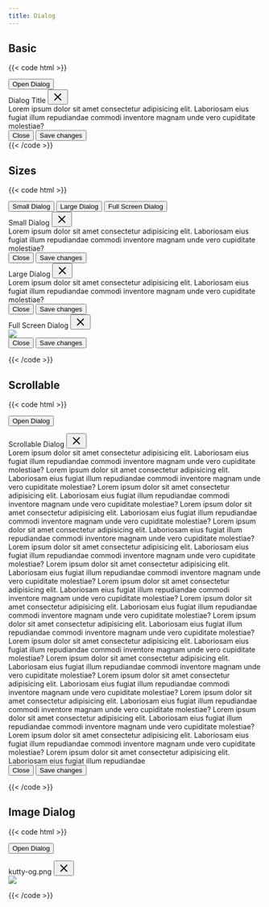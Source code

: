 ```yaml
---
title: Dialog
---
```


## Basic

{{< code html >}}

<div x-data="dialog()">
  <button class="btn btn-primary" x-spread="trigger">Open Dialog</button>

  <div class="dialog" x-spread="dialog" x-cloak>
    <div class="dialog-content">
      <div class="dialog-header">Dialog Title
        <button type="button" class="btn btn-light dialog-close" aria-label="Close"><svg xmlns="http://www.w3.org/2000/svg" width="24" height="24" viewBox="0 0 24 24" fill="none" stroke="currentColor" stroke-width="2" stroke-linecap="round" stroke-linejoin="round"><line x1="18" y1="6" x2="6" y2="18"></line><line x1="6" y1="6" x2="18" y2="18"></line></svg></button>
      </div>
      <div class="dialog-body">Lorem ipsum dolor sit amet consectetur adipisicing elit. Laboriosam eius fugiat illum repudiandae commodi inventore magnam unde vero cupiditate molestiae?</div>
      <div class="dialog-footer">
        <button type="button" class="btn btn-light dialog-close">Close</button>
        <button type="button" class="btn btn-primary">Save changes</button>
      </div>
    </div>
  </div>
</div>
{{< /code >}}

## Sizes

{{< code html >}}
<div x-data="dialog()">


<div class="btn-list">
  <button class="btn btn-primary" x-spread="trigger" data-dialog="#smallDialog">Small Dialog</button>
  <button class="btn btn-primary" x-spread="trigger" data-dialog="#largeDialog">Large Dialog</button>
  <button class="btn btn-primary" x-spread="trigger" data-dialog="#fullDialog">Full Screen Dialog</button>
</div>

<div class="dialog dialog-sm" id="smallDialog" x-spread="dialog" x-cloak>
  <div class="dialog-content">
    <div class="dialog-header">Small Dialog
      <button type="button" class="btn btn-light dialog-close" aria-label="Close"><svg xmlns="http://www.w3.org/2000/svg" width="24" height="24" viewBox="0 0 24 24" fill="none" stroke="currentColor" stroke-width="2" stroke-linecap="round" stroke-linejoin="round"><line x1="18" y1="6" x2="6" y2="18"></line><line x1="6" y1="6" x2="18" y2="18"></line></svg></button>
    </div>
    <div class="dialog-body">Lorem ipsum dolor sit amet consectetur adipisicing elit. Laboriosam eius fugiat illum repudiandae commodi inventore magnam unde vero cupiditate molestiae?</div>
    <div class="dialog-footer">
      <button type="button" class="btn btn-light dialog-close">Close</button>
      <button type="button" class="btn btn-primary">Save changes</button>
    </div>
  </div>
</div>

<div class="dialog dialog-lg" id="largeDialog" x-spread="dialog" x-cloak>
  <div class="dialog-content">
    <div class="dialog-header">Large Dialog
      <button type="button" class="btn btn-light dialog-close" aria-label="Close"><svg xmlns="http://www.w3.org/2000/svg" width="24" height="24" viewBox="0 0 24 24" fill="none" stroke="currentColor" stroke-width="2" stroke-linecap="round" stroke-linejoin="round"><line x1="18" y1="6" x2="6" y2="18"></line><line x1="6" y1="6" x2="18" y2="18"></line></svg></button>
    </div>
    <div class="dialog-body">Lorem ipsum dolor sit amet consectetur adipisicing elit. Laboriosam eius fugiat illum repudiandae commodi inventore magnam unde vero cupiditate molestiae?</div>
    <div class="dialog-footer">
      <button type="button" class="btn btn-light dialog-close">Close</button>
      <button type="button" class="btn btn-primary">Save changes</button>
    </div>
  </div>
</div>

<div class="dialog dialog-full" id="fullDialog" x-spread="dialog" x-cloak>
  <div class="dialog-content">
    <div class="dialog-header">Full Screen Dialog
      <button type="button" class="btn btn-light dialog-close" aria-label="Close"><svg xmlns="http://www.w3.org/2000/svg" width="24" height="24" viewBox="0 0 24 24" fill="none" stroke="currentColor" stroke-width="2" stroke-linecap="round" stroke-linejoin="round"><line x1="18" y1="6" x2="6" y2="18"></line><line x1="6" y1="6" x2="18" y2="18"></line></svg></button>
    </div>
    <div class="dialog-body"><img class="w-5/6 mx-auto rounded" src="/og.png" /></div>
    <div class="dialog-footer">
      <button type="button" class="btn btn-light dialog-close">Close</button>
      <button type="button" class="btn btn-primary">Save changes</button>
    </div>
  </div>
</div>

</div>

{{< /code >}}

## Scrollable

{{< code html >}}

<div x-data="dialog()">

<button class="btn btn-primary" x-spread="trigger" data-dialog="#scrollableDialog">Open Dialog</button>

<div class="dialog" id="scrollableDialog" x-spread="dialog" x-cloak>
  <div class="dialog-content">
    <div class="dialog-header">Scrollable Dialog
      <button type="button" class="btn btn-light dialog-close" aria-label="Close"><svg xmlns="http://www.w3.org/2000/svg" width="24" height="24" viewBox="0 0 24 24" fill="none" stroke="currentColor" stroke-width="2" stroke-linecap="round" stroke-linejoin="round"><line x1="18" y1="6" x2="6" y2="18"></line><line x1="6" y1="6" x2="18" y2="18"></line></svg></button>
    </div>
    <div class="dialog-body">
      Lorem ipsum dolor sit amet consectetur adipisicing elit. Laboriosam eius fugiat illum repudiandae commodi inventore magnam unde vero cupiditate molestiae? Lorem ipsum dolor sit amet consectetur adipisicing elit. Laboriosam eius fugiat illum repudiandae commodi inventore magnam unde vero cupiditate molestiae? Lorem ipsum dolor sit amet consectetur adipisicing elit. Laboriosam eius fugiat illum repudiandae commodi inventore magnam unde vero cupiditate molestiae? Lorem ipsum dolor sit amet consectetur adipisicing elit. Laboriosam eius fugiat illum repudiandae commodi inventore magnam unde vero cupiditate molestiae? Lorem ipsum dolor sit amet consectetur adipisicing elit. Laboriosam eius fugiat illum repudiandae commodi inventore magnam unde vero cupiditate molestiae? Lorem ipsum dolor sit amet consectetur adipisicing elit. Laboriosam eius fugiat illum repudiandae commodi inventore magnam unde vero cupiditate molestiae? Lorem ipsum dolor sit amet consectetur adipisicing elit. Laboriosam eius fugiat illum repudiandae commodi inventore magnam unde vero cupiditate molestiae? Lorem ipsum dolor sit amet consectetur adipisicing elit. Laboriosam eius fugiat illum repudiandae commodi inventore magnam unde vero cupiditate molestiae? Lorem ipsum dolor sit amet consectetur adipisicing elit. Laboriosam eius fugiat illum repudiandae commodi inventore magnam unde vero cupiditate molestiae? Lorem ipsum dolor sit amet consectetur adipisicing elit. Laboriosam eius fugiat illum repudiandae commodi inventore magnam unde vero cupiditate molestiae? Lorem ipsum dolor sit amet consectetur adipisicing elit. Laboriosam eius fugiat illum repudiandae commodi inventore magnam unde vero cupiditate molestiae? Lorem ipsum dolor sit amet consectetur adipisicing elit. Laboriosam eius fugiat illum repudiandae commodi inventore magnam unde vero cupiditate molestiae? Lorem ipsum dolor sit amet consectetur adipisicing elit. Laboriosam eius fugiat illum repudiandae commodi inventore magnam unde vero cupiditate molestiae? Lorem ipsum dolor sit amet consectetur adipisicing elit. Laboriosam eius fugiat illum repudiandae commodi inventore magnam unde vero cupiditate molestiae? Lorem ipsum dolor sit amet consectetur adipisicing elit. Laboriosam eius fugiat illum repudiandae commodi inventore magnam unde vero cupiditate molestiae? Lorem ipsum dolor sit amet consectetur adipisicing elit. Laboriosam eius fugiat illum repudiandae commodi inventore magnam unde vero cupiditate molestiae? Lorem ipsum dolor sit amet consectetur adipisicing elit. Laboriosam eius fugiat illum repudiandae
    </div>
    <div class="dialog-footer">
      <button type="button" class="btn btn-light dialog-close">Close</button>
      <button type="button" class="btn btn-primary">Save changes</button>
    </div>
  </div>
</div>

</div>


{{< /code >}}

## Image Dialog

{{< code html >}}

<div x-data="dialog()">

<button class="btn btn-primary" x-spread="trigger" data-dialog="#imageDialog">Open Dialog</button>

<div class="dialog" id="imageDialog" x-spread="dialog" x-cloak>
  <div class="dialog-content">
    <div class="dialog-header"> kutty-og.png
      <button type="button" class="btn btn-light dialog-close" aria-label="Close"><svg xmlns="http://www.w3.org/2000/svg" width="24" height="24" viewBox="0 0 24 24" fill="none" stroke="currentColor" stroke-width="2" stroke-linecap="round" stroke-linejoin="round"><line x1="18" y1="6" x2="6" y2="18"></line><line x1="6" y1="6" x2="18" y2="18"></line></svg></button>
    </div>
    <img class="w-full rounded-b" src="/og.png" />
  </div>
</div>

</div>

{{< /code >}}
